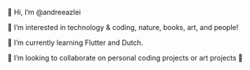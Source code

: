 👋 Hi, I’m @andreeazlei

👀 I’m interested in technology & coding, nature, books, art, and people!

🌱 I’m currently learning Flutter and Dutch.

💞️ I’m looking to collaborate on personal coding projects or art projects 👀

<!---
andreeazlei/andreeazlei is a ✨ special ✨ repository because its `README.md` (this file) appears on your GitHub profile.
You can click the Preview link to take a look at your changes.
--->
